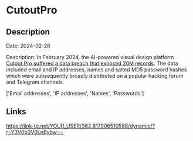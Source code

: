 # CutoutPro

## Description

Date: 2024-02-26

Description:
In February 2024, the AI-powered visual design platform <a href="https://twitter.com/H4ckManac/status/1762387053889675658" target="_blank" rel="noopener">Cutout.Pro suffered a data breach that exposed 20M records</a>. The data included email and IP addresses, names and salted MD5 password hashes which were subsequently broadly distributed on a popular hacking forum and Telegram channels.


['Email addresses', 'IP addresses', 'Names', 'Passwords']

## Links

https://link-to.net/YOUR_USER/362.817906510588/dynamic/?r=Y3V0b3V0LnBybw==